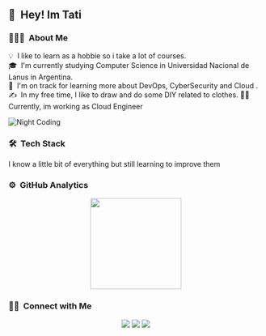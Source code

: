 ## 👋 &nbsp;Hey! Im Tati

### 👨🏻‍💻 &nbsp;About Me

💡 &nbsp;I like to learn as a hobbie so i take a lot of courses.\
🎓 &nbsp;I'm currently studying Computer Science in Universidad Nacional de Lanus in Argentina.\
🌱 &nbsp;I'm on track for learning more about DevOps, CyberSecurity and Cloud .\
✍️ &nbsp;In my free time, I like to draw and do some DIY related to clothes.
👷‍♀️ &nbsp; Currently, im working as Cloud Engineer 


<img alt="Night Coding" src="https://github.com/titamun/titamun/blob/main/Assets/CodingGif.gif?raw=true" align="center"/>

### 🛠 &nbsp;Tech Stack

I know a little bit of everything but still learning to improve them


### ⚙️ &nbsp;GitHub Analytics

<p align="center">
<a href="https://github.com/titamun">
  <img height="180em" src="https://github-readme-stats-eight-theta.vercel.app/api/top-langs/?username=titamun&layout=compact&exclude_lang=java+r&theme=vue-dark" />
</a>
</p>

### 🤝🏻 &nbsp;Connect with Me

<p align="center">
<a href="https://linkedin.com/in/titamun"><img src="https://img.shields.io/badge/-Tatiana%20Mun-0077B5?style=flat-square&logo=Linkedin&logoColor=white"/></a>
<a href="mailto:apuntatis@gmail.com"><img src="https://img.shields.io/badge/-apuntatis@gmail.com-D14836?style=flat-square&logo=Gmail&logoColor=white"/></a>
<a href="https://www.behance.net/TatianaSMunoz"><img src="https://img.shields.io/badge/-@Tatiana-Munoz?style=flat-square&logo=Behance&logoColor=white"/></a>
</p>

